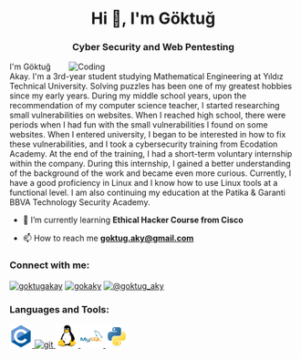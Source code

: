 <h1 align="center">Hi 👋, I'm Göktuğ</h1>
<h3 align="center">Cyber Security and Web Pentesting</h3>
<img align="right" alt="Coding" width="400" src="https://giphy.com/gifs/computer-mograph-hack-077i6AULCXc0FKTj9s">
I'm Göktuğ Akay. I'm a 3rd-year student studying Mathematical Engineering at Yıldız Technical University. Solving puzzles has been one of my greatest hobbies since my early years. During my middle school years, upon the recommendation of my computer science teacher, I started researching small vulnerabilities on websites. When I reached high school, there were periods when I had fun with the small vulnerabilities I found on some websites. When I entered university, I began to be interested in how to fix these vulnerabilities, and I took a cybersecurity training from Ecodation Academy. At the end of the training, I had a short-term voluntary internship within the company. During this internship, I gained a better understanding of the background of the work and became even more curious. Currently, I have a good proficiency in Linux and I know how to use Linux tools at a functional level. I am also continuing my education at the Patika & Garanti BBVA Technology Security Academy. 

- 🌱 I’m currently learning **Ethical Hacker Course from Cisco**

- 📫 How to reach me **goktug.aky@gmail.com**

<h3 align="left">Connect with me:</h3>
<p align="left">
<a href="https://linkedin.com/in/goktugakay" target="blank"><img align="center" src="https://raw.githubusercontent.com/rahuldkjain/github-profile-readme-generator/master/src/images/icons/Social/linked-in-alt.svg" alt="goktugakay" height="30" width="40" /></a>
<a href="https://www.hackerrank.com/gokaky" target="blank"><img align="center" src="https://raw.githubusercontent.com/rahuldkjain/github-profile-readme-generator/master/src/images/icons/Social/hackerrank.svg" alt="gokaky" height="30" width="40" /></a>
<a href="https://www.hackerearth.com/@goktug_aky" target="blank"><img align="center" src="https://raw.githubusercontent.com/rahuldkjain/github-profile-readme-generator/master/src/images/icons/Social/hackerearth.svg" alt="@goktug_aky" height="30" width="40" /></a>
</p>

<h3 align="left">Languages and Tools:</h3>
<p align="left"> <a href="https://www.cprogramming.com/" target="_blank" rel="noreferrer"> <img src="https://raw.githubusercontent.com/devicons/devicon/master/icons/c/c-original.svg" alt="c" width="40" height="40"/> </a> <a href="https://git-scm.com/" target="_blank" rel="noreferrer"> <img src="https://www.vectorlogo.zone/logos/git-scm/git-scm-icon.svg" alt="git" width="40" height="40"/> </a> <a href="https://www.linux.org/" target="_blank" rel="noreferrer"> <img src="https://raw.githubusercontent.com/devicons/devicon/master/icons/linux/linux-original.svg" alt="linux" width="40" height="40"/> </a> <a href="https://www.mysql.com/" target="_blank" rel="noreferrer"> <img src="https://raw.githubusercontent.com/devicons/devicon/master/icons/mysql/mysql-original-wordmark.svg" alt="mysql" width="40" height="40"/> </a> <a href="https://www.python.org" target="_blank" rel="noreferrer"> <img src="https://raw.githubusercontent.com/devicons/devicon/master/icons/python/python-original.svg" alt="python" width="40" height="40"/> </a> </p>
